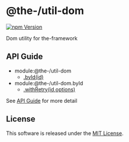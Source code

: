 @the-/util-dom
==========

<!---
This file is generated by @the-/templates. Do not update manually.
--->

<!-- Badge Start -->
<a name="badges"></a>

[![npm Version][bd_npm_shield_url]][bd_npm_url]

[bd_repo_url]: https://github.com/the-labo/the
[bd_npm_url]: http://www.npmjs.org/package/@the-/util-dom
[bd_npm_shield_url]: http://img.shields.io/npm/v/@the-/util-dom.svg?style=flat

<!-- Badge End -->


<!-- Description Start -->
<a name="description"></a>

Dom utility for the-framework

<!-- Description End -->


<!-- Overview Start -->
<a name="overview"></a>



<!-- Overview End -->


<!-- Sections Start -->
<a name="sections"></a>


<!-- Sections Start -->

<a name="api"></a>

## API Guide


- module:@the-/util-dom
  - [.byId(id)](./doc/api/api.md#module_@the-/util-dom.byId)
- module:@the-/util-dom.byId
  - [.withRetry(id,options)](./doc/api/api.md#module_@the-/util-dom.byId.withRetry)

See [API Guide](./doc/api/api.md) for more detail


<!-- LICENSE Start -->
<a name="license"></a>

License
-------
This software is released under the [MIT License](https://github.com/the-labo/the/blob/master/LICENSE).

<!-- LICENSE End -->


